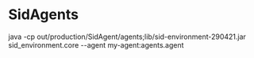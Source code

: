 # SidAgents

java -cp out/production/SidAgent/agents;lib/sid-environment-290421.jar sid_environment.core --agent my-agent:agents.agent
